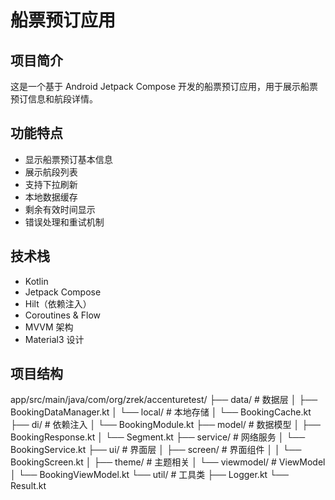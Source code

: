 # 船票预订应用

## 项目简介
这是一个基于 Android Jetpack Compose 开发的船票预订应用，用于展示船票预订信息和航段详情。

## 功能特点
- 显示船票预订基本信息
- 展示航段列表
- 支持下拉刷新
- 本地数据缓存
- 剩余有效时间显示
- 错误处理和重试机制

## 技术栈
- Kotlin
- Jetpack Compose
- Hilt（依赖注入）
- Coroutines & Flow
- MVVM 架构
- Material3 设计

## 项目结构 
app/src/main/java/com/org/zrek/accenturetest/
├── data/ # 数据层
│ ├── BookingDataManager.kt
│ └── local/ # 本地存储
│ └── BookingCache.kt
├── di/ # 依赖注入
│ └── BookingModule.kt
├── model/ # 数据模型
│ ├── BookingResponse.kt
│ └── Segment.kt
├── service/ # 网络服务
│ └── BookingService.kt
├── ui/ # 界面层
│ ├── screen/ # 界面组件
│ │ └── BookingScreen.kt
│ ├── theme/ # 主题相关
│ └── viewmodel/ # ViewModel
│ └── BookingViewModel.kt
└── util/ # 工具类
├── Logger.kt
└── Result.kt
